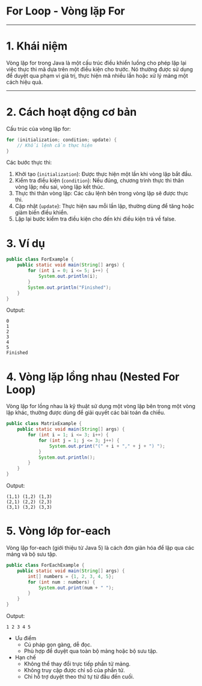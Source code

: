 # For Loop - Vòng lặp For

---

# 1. Khái niệm

Vòng lặp for trong Java là một cấu trúc điều khiển luồng cho phép lặp lại việc thực thi mã dựa trên một điều kiện cho trước. Nó thường được sử dụng để duyệt qua phạm vi giá trị, thực hiện mã nhiều lần hoặc xử lý mảng một cách hiệu quả.

---

# 2. Cách hoạt động cơ bản

Cấu trúc của vòng lặp for:

```java
for (initialization; condition; update) {
    // Khối lệnh cần thực hiện
}
```

Các bước thực thi:

1. Khởi tạo (`initialization`): Được thực hiện một lần khi vòng lặp bắt đầu.
2. Kiểm tra điều kiện (`condition`): Nếu đúng, chương trình thực thi thân vòng lặp; nếu sai, vòng lặp kết thúc.
3. Thực thi thân vòng lặp: Các câu lệnh bên trong vòng lặp sẽ được thực thi.
4. Cập nhật (`update`): Thực hiện sau mỗi lần lặp, thường dùng để tăng hoặc giảm biến điều khiển.
5. Lặp lại bước kiểm tra điều kiện cho đến khi điều kiện trả về false.

# 3. Ví dụ

```java
public class ForExample {
    public static void main(String[] args) {
        for (int i = 0; i <= 5; i++) {
            System.out.println(i);
        }
        System.out.println("Finished");
    }
}
```

Output:

```
0
1
2
3
4
5
Finished
```

# 4. Vòng lặp lồng nhau (Nested For Loop)

Vòng lặp for lồng nhau là kỹ thuật sử dụng một vòng lặp bên trong một vòng lặp khác, thường được dùng để giải quyết các bài toán đa chiều.

```java
public class MatrixExample {
    public static void main(String[] args) {
        for (int i = 1; i <= 3; i++) {
            for (int j = 1; j <= 3; j++) {
                System.out.print("(" + i + "," + j + ") ");
            }
            System.out.println();
        }
    }
}
```

Output:

```
(1,1) (1,2) (1,3)
(2,1) (2,2) (2,3)
(3,1) (3,2) (3,3)
```

# 5. Vòng lớp for-each

Vòng lặp for-each (giới thiệu từ Java 5) là cách đơn giản hóa để lặp qua các mảng và bộ sưu tập.

```java
public class ForEachExample {
    public static void main(String[] args) {
        int[] numbers = {1, 2, 3, 4, 5};
        for (int num : numbers) {
            System.out.print(num + " ");
        }
    }
}
```

Output:

```
1 2 3 4 5
```

- Ưu điểm
  - Cú pháp gọn gàng, dễ đọc.
  - Phù hợp để duyệt qua toàn bộ mảng hoặc bộ sưu tập.
- Hạn chế
  - Không thể thay đổi trực tiếp phần tử mảng.
  - Không truy cập được chỉ số của phần tử.
  - Chỉ hỗ trợ duyệt theo thứ tự từ đầu đến cuối.
